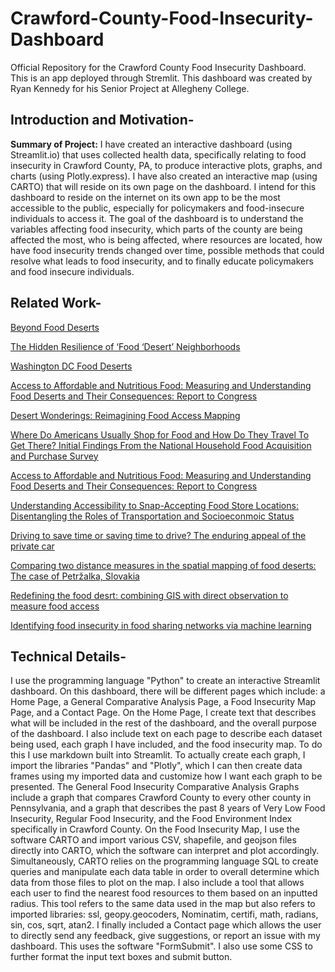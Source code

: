 # Crawford-County-Food-Insecurity-Dashboard
Official Repository for the Crawford County Food Insecurity Dashboard. This is an app deployed through Stremlit. This dashboard was created by Ryan Kennedy for his Senior Project at Allegheny College.

## Introduction and Motivation-
**Summary of Project:** I have created an interactive dashboard (using Streamlit.io) that uses collected health data, specifically relating to food insecurity in Crawford County, PA, to produce interactive plots, graphs, and charts (using Plotly.express). I have also created an interactive map (using CARTO) that will reside on its own page on the dashboard. I intend for this dashboard to reside on the internet on its own app to be the most accessible to the public, especially for policymakers and food-insecure individuals to access it. The goal of the dashboard is to understand the variables affecting food insecurity, which parts of the county are being affected the most, who is being affected, where resources are located, how have food insecurity trends changed over time, possible methods that could resolve what leads to food insecurity, and to finally educate policymakers and food insecure individuals.


## Related Work-
[Beyond Food Deserts](https://www.brookings.edu/articles/beyond-food-deserts-america-needs-a-new-approach-to-mapping-food-insecurity)

[The Hidden Resilience of ‘Food ‘Desert’ Neighborhoods](https://civileats.com/2018/09/14/the-hidden-resilience-of-food-desert-neighborhoods/)

[Washington DC Food Deserts](https://jennyminich.carto.com/builder/d8836780-dbea-42f7-a5e6-0e3883fa570d/embed?state=%7B%22map%22%3A%7B%22ne%22%3A%5B38.75595740859807%2C-77.31113433837892%5D%2C%22sw%22%3A%5B38.974624157287955%2C-77.00317382812501%5D%2C%22center%22%3A%5B38.865374851611634%2C-77.15715408325197%5D%2C%22zoom%22%3A12%7D%7D)

[Access to Affordable and Nutritious Food: Measuring and Understanding Food Deserts and Their Consequences: Report to Congress](https://ageconsearch.umn.edu/record/292130/)

[Desert Wonderings: Reimagining Food Access Mapping](https://doi.org/10.1007/s10460-019-09914-5)

[Where Do Americans Usually Shop for Food and How Do They Travel To Get There? Initial Findings From the National Household Food Acquisition and Purchase Survey](https://www.ers.usda.gov/webdocs/publications/43953/eib138_errata.pdf?v=5900.1)

[Access to Affordable and Nutritious Food: Measuring and Understanding Food Deserts and Their Consequences: Report to Congress](https://ageconsearch.umn.edu/record/292130/)

[Understanding Accessibility to Snap-Accepting Food Store Locations: Disentangling the Roles of Transportation and Socioeconmoic Status](https://link.springer.com/article/10.1007/s12061-015-9138-2#citeas)

[Driving to save time or saving time to drive? The enduring appeal of the private car](https://www.sciencedirect.com/science/article/abs/pii/S0965856414000962?via%3Dihub)

[Comparing two distance measures in the spatial mapping of food deserts: The case of Petržalka, Slovakia](https://www.geonika.cz/EN/research/ENMGRClanky/2017_2_BILKOVA.pdf)

[Redefining the food desrt: combining GIS with direct observation to measure food access](https://link.springer.com/article/10.1007/s10460-014-9501-y)

[Identifying food insecurity in food sharing networks via machine learning](https://www.sciencedirect.com/science/article/pii/S0148296320306123?casa_token=p8HRyU2POioAAAAA:9hsJjvkdaPxDjB4c72Uchs1iJIJaY_KitSuOqcZcwb6Ez52z1ele2DOQ9zG8pPP0ExU49k9J4CA#b0205)


## Technical Details-
I use the programming language "Python" to create an interactive Streamlit dashboard. On this dashboard, there will be different pages which include: a Home Page, a General Comparative Analysis Page, a Food Insecurity Map Page, and a Contact Page. On the Home Page, I create text that describes what will be included in the rest of the dashboard, and the overall purpose of the dashboard. I also include text on each page to describe each dataset being used, each graph I have included, and the food insecurity map. To do this I use markdown built into Streamlit. To actually create each graph, I import the libraries "Pandas" and "Plotly", which I can then create data frames using my imported data and customize how I want each graph to be presented. The General Food Insecurity Comparative Analysis Graphs include a graph that compares Crawford County to every other county in Pennsylvania, and a graph that describes the past 8 years of Very Low Food Insecurity, Regular Food Insecurity, and the Food Environment Index specifically in Crawford County. On the Food Insecurity Map, I use the software CARTO and import various CSV, shapefile, and geojson files directly into CARTO, which the software can interpret and plot accordingly. Simultaneously, CARTO relies on the programming language SQL to create queries and manipulate each data table in order to overall determine which data from those files to plot on the map.  I also include a tool that allows each user to find the nearest food resources to them based on an inputted radius. This tool refers to the same data used in the map but also refers to imported libraries: ssl, geopy.geocoders, Nominatim, certifi, math, radians, sin, cos, sqrt, atan2. I finally included a Contact page which allows the user to directly send any feedback, give suggestions, or report an issue with my dashboard. This uses the software "FormSubmit". I also use some CSS to further format the input text boxes and submit button.
